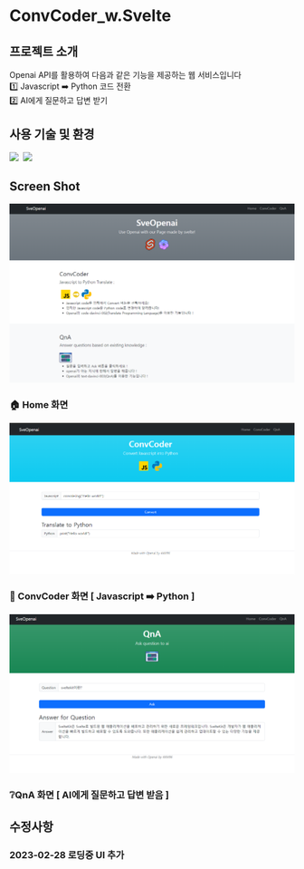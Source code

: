 <!-- Title -->
# ConvCoder_w.Svelte

<!-- Sub Title -1 -->
## 프로젝트 소개
<!-- Content -1 -->
Openai API를 활용하여 다음과 같은 기능을 제공하는 웹 서비스입니다 <br> 
1️⃣ Javascript ➡️ Python 코드 전환 <br>
2️⃣ AI에게 질문하고 답변 받기 <br>

<!-- Sub Title -2 -->
## 사용 기술 및 환경
<!-- Content -2 -->
<img src="https://img.shields.io/badge/Svelte-orange?style=flat&logo=Svelte&logoColor=white"/>&nbsp;
<img src="https://img.shields.io/badge/Openai-A7EBCA?style=flat&logo=Openai&logoColor=white"/>&nbsp;

<!-- Screen Shot -->
## Screen Shot
<!-- Screen Shot content -->
<img src="/capture_image/homepage_capture.png"/><br>
### 🏠 Home 화면 
<img src="/capture_image/ConvCoder_capture.png"/><br>
### 🔄 ConvCoder 화면 [ Javascript ➡️ Python ] 
<img src="/capture_image/qna_capture.png"/><br>
### ❔QnA 화면 [ AI에게 질문하고 답변 받음 ] 

<!-- 수정사항 -->
## 수정사항
### 2023-02-28 로딩중 UI 추가 
